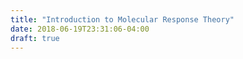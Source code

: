 ```yaml
---
title: "Introduction to Molecular Response Theory"
date: 2018-06-19T23:31:06-04:00
draft: true
---
```


